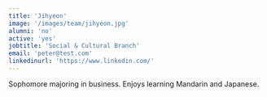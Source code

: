 ```yaml
---
title: 'Jihyeon'
image: '/images/team/jihyeon.jpg'
alumni: 'no'
active: 'yes'
jobtitle: 'Social & Cultural Branch'
email: 'peter@test.com'
linkedinurl: 'https://www.linkedin.com/'
---
```


Sophomore majoring in business. Enjoys learning Mandarin and Japanese.